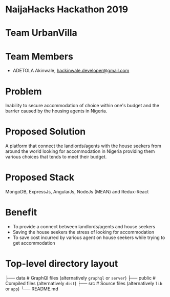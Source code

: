 # NaijaHacks Hackathon 2019
# Team UrbanVilla
# Team Members
- ADETOLA Akinwale, hackinwale.developer@gmail.com

# Problem
Inability to secure accommodation of choice within one's budget and the barrier caused by the housing agents in Nigeria.

# Proposed Solution
A platform that connect the landlords/agents with the house seekers from around the world looking for accommodation in Nigeria providing them various choices that tends to meet their budget.

# Proposed Stack
MongoDB, ExpressJs, AngularJs, NodeJs (MEAN) and Redux-React

# Benefit
- To provide a connect between landlords/agents and house seekers
- Saving the house seekers the stress of looking for accommodation
- To save cost incurred by various agent on house seekers while trying to get accommodation

# Top-level directory layout

├── data                    # GraphQl files (alternatively `graphql` or `server`)
├── public                  # Compiled files (alternatively `dist`)
├── src                     # Source files (alternatively `lib` or `app`)
└── README.md   
